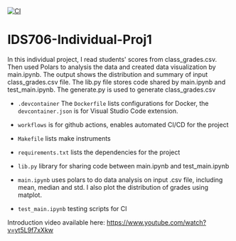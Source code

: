 [![CI](https://github.com/Jason-Guo1999/IDS706-Python-Template/actions/workflows/main.yml/badge.svg)](https://github.com/Jason-Guo1999/IDS706-Python-Template/actions/workflows/main.yml)
# IDS706-Individual-Proj1
In this individual project, I read students' scores from class_grades.csv. Then used Polars to analysis the data and created data visualization by main.ipynb. The output shows the distribution and summary of input class_grades.csv file. The lib.py file stores code shared by main.ipynb and test_main.ipynb. The generate.py is used to generate class_grades.csv
- ``.devcontainer`` The `Dockerfile` lists configurations for Docker, the `devcontainer.json` is for Visual Studio Code extension.

- ``workflows`` is for github actions, enables automated CI/CD for the project

- ``Makefile`` lists make instruments

- ``requirements.txt`` lists the dependencies for the project

- ``lib.py`` library for sharing code between main.ipynb and test_main.ipynb
  
- ``main.ipynb`` uses polars to do data analysis on input .csv file, including mean, median and std. I also plot the distribution of grades using matplot.

- ``test_main.ipynb`` testing scripts for CI

Introduction video available here: https://www.youtube.com/watch?v=yt5L9f7xXkw
